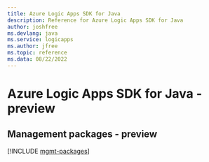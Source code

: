 ```yaml
---
title: Azure Logic Apps SDK for Java
description: Reference for Azure Logic Apps SDK for Java
author: joshfree
ms.devlang: java
ms.service: logicapps
ms.author: jfree
ms.topic: reference
ms.data: 08/22/2022
---
```

# Azure Logic Apps SDK for Java - preview

## Management packages - preview
[!INCLUDE [mgmt-packages](logic-apps-mgmt-index.md)]